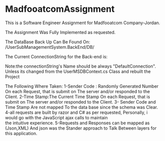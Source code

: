 # MadfooatcomAssignment
This is a Software Engineer Assignment for Madfooatcom Company-Jordan.

The Assignment Was Fully Implemented as requested.

The DataBase Back Up Can Be Found On:
/UserSubManagementSystem.BackEnd/DB/

The Current  ConnectionString for the Back-end is:

<add name="DefaultConnection" connectionString="data source=localhost\SQLEXPRESS; initial catalog=UserMSDB; integrated security=SSPI" providerName="System.Data.SqlClient" />

Note:the connectionString's Name should be always "DefaultConnection". Unless its changed from the UserMSDBContext.cs Class and rebuilt the Project

The Following  Where Taken:
1-Sender Code : Randomly Generated Number On each Request, that is submit on The server and/or responded to the Client.
2-Time Stamp:The Current Time Stamp On each Request, that is submit on The server and/or responded to the Client.
3- Sender Code and Time Stamp Are not mapped To the data base since the schema was Clear.
4-all requests are built by razor and C# as per requested, Personally, i would go with the JavaScript ajax calls to maintain  
 the intuitive experience.
5-Requests and Responses can be mapped as (Json,XML) And json was the Stander approach to Talk Between layers for this application.
